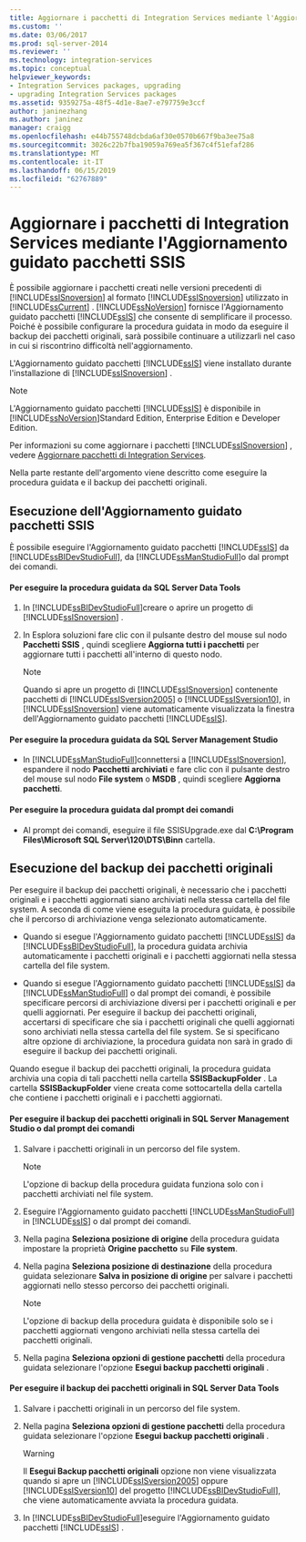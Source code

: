 ```yaml
---
title: Aggiornare i pacchetti di Integration Services mediante l'Aggiornamento guidato pacchetti SSIS | Microsoft Docs
ms.custom: ''
ms.date: 03/06/2017
ms.prod: sql-server-2014
ms.reviewer: ''
ms.technology: integration-services
ms.topic: conceptual
helpviewer_keywords:
- Integration Services packages, upgrading
- upgrading Integration Services packages
ms.assetid: 9359275a-48f5-4d1e-8ae7-e797759e3ccf
author: janinezhang
ms.author: janinez
manager: craigg
ms.openlocfilehash: e44b755748dcbda6af30e0570b667f9ba3ee75a8
ms.sourcegitcommit: 3026c22b7fba19059a769ea5f367c4f51efaf286
ms.translationtype: MT
ms.contentlocale: it-IT
ms.lasthandoff: 06/15/2019
ms.locfileid: "62767889"
---
```

# <a name="upgrade-integration-services-packages-using-the-ssis-package-upgrade-wizard"></a>Aggiornare i pacchetti di Integration Services mediante l'Aggiornamento guidato pacchetti SSIS
  È possibile aggiornare i pacchetti creati nelle versioni precedenti di [!INCLUDE[ssISnoversion](../../includes/ssisnoversion-md.md)] al formato [!INCLUDE[ssISnoversion](../../includes/ssisnoversion-md.md)] utilizzato in [!INCLUDE[ssCurrent](../../includes/sscurrent-md.md)] . [!INCLUDE[ssNoVersion](../../includes/ssnoversion-md.md)] fornisce l'Aggiornamento guidato pacchetti [!INCLUDE[ssIS](../../includes/ssis-md.md)] che consente di semplificare il processo. Poiché è possibile configurare la procedura guidata in modo da eseguire il backup dei pacchetti originali, sarà possibile continuare a utilizzarli nel caso in cui si riscontrino difficoltà nell'aggiornamento.  
  
 L'Aggiornamento guidato pacchetti [!INCLUDE[ssIS](../../includes/ssis-md.md)] viene installato durante l'installazione di [!INCLUDE[ssISnoversion](../../includes/ssisnoversion-md.md)] .  
  
> [!NOTE]  
>  L'Aggiornamento guidato pacchetti [!INCLUDE[ssIS](../../includes/ssis-md.md)] è disponibile in [!INCLUDE[ssNoVersion](../../includes/ssnoversion-md.md)]Standard Edition, Enterprise Edition e Developer Edition.  
  
 Per informazioni su come aggiornare i pacchetti [!INCLUDE[ssISnoversion](../../includes/ssisnoversion-md.md)] , vedere [Aggiornare pacchetti di Integration Services](upgrade-integration-services-packages.md).  
  
 Nella parte restante dell'argomento viene descritto come eseguire la procedura guidata e il backup dei pacchetti originali.  
  
## <a name="running-the-ssis-package-upgrade-wizard"></a>Esecuzione dell'Aggiornamento guidato pacchetti SSIS  
 È possibile eseguire l'Aggiornamento guidato pacchetti [!INCLUDE[ssIS](../../includes/ssis-md.md)] da [!INCLUDE[ssBIDevStudioFull](../../includes/ssbidevstudiofull-md.md)], da [!INCLUDE[ssManStudioFull](../../includes/ssmanstudiofull-md.md)]o dal prompt dei comandi.  
  
#### <a name="to-run-the-wizard-from-sql-server-data-tools"></a>Per eseguire la procedura guidata da SQL Server Data Tools  
  
1.  In [!INCLUDE[ssBIDevStudioFull](../../includes/ssbidevstudiofull-md.md)]creare o aprire un progetto di [!INCLUDE[ssISnoversion](../../includes/ssisnoversion-md.md)] .  
  
2.  In Esplora soluzioni fare clic con il pulsante destro del mouse sul nodo **Pacchetti SSIS** , quindi scegliere **Aggiorna tutti i pacchetti** per aggiornare tutti i pacchetti all'interno di questo nodo.  
  
    > [!NOTE]  
    >  Quando si apre un progetto di [!INCLUDE[ssISnoversion](../../includes/ssisnoversion-md.md)] contenente pacchetti di [!INCLUDE[ssISversion2005](../../includes/ssisversion2005-md.md)] o [!INCLUDE[ssISversion10](../../includes/ssisversion10-md.md)], in [!INCLUDE[ssISnoversion](../../includes/ssisnoversion-md.md)] viene automaticamente visualizzata la finestra dell'Aggiornamento guidato pacchetti [!INCLUDE[ssIS](../../includes/ssis-md.md)].  
  
#### <a name="to-run-the-wizard-from-sql-server-management-studio"></a>Per eseguire la procedura guidata da SQL Server Management Studio  
  
-   In [!INCLUDE[ssManStudioFull](../../includes/ssmanstudiofull-md.md)]connettersi a [!INCLUDE[ssISnoversion](../../includes/ssisnoversion-md.md)], espandere il nodo **Pacchetti archiviati** e fare clic con il pulsante destro del mouse sul nodo **File system** o **MSDB** , quindi scegliere **Aggiorna pacchetti**.  
  
#### <a name="to-run-the-wizard-at-the-command-prompt"></a>Per eseguire la procedura guidata dal prompt dei comandi  
  
-   Al prompt dei comandi, eseguire il file SSISUpgrade.exe dal **C:\Program Files\Microsoft SQL Server\120\DTS\Binn** cartella.  
  
## <a name="backing-up-the-original-packages"></a>Esecuzione del backup dei pacchetti originali  
 Per eseguire il backup dei pacchetti originali, è necessario che i pacchetti originali e i pacchetti aggiornati siano archiviati nella stessa cartella del file system. A seconda di come viene eseguita la procedura guidata, è possibile che il percorso di archiviazione venga selezionato automaticamente.  
  
-   Quando si esegue l'Aggiornamento guidato pacchetti [!INCLUDE[ssIS](../../includes/ssis-md.md)] da [!INCLUDE[ssBIDevStudioFull](../../includes/ssbidevstudiofull-md.md)], la procedura guidata archivia automaticamente i pacchetti originali e i pacchetti aggiornati nella stessa cartella del file system.  
  
-   Quando si esegue l'Aggiornamento guidato pacchetti [!INCLUDE[ssIS](../../includes/ssis-md.md)] da [!INCLUDE[ssManStudioFull](../../includes/ssmanstudiofull-md.md)] o dal prompt dei comandi, è possibile specificare percorsi di archiviazione diversi per i pacchetti originali e per quelli aggiornati. Per eseguire il backup dei pacchetti originali, accertarsi di specificare che sia i pacchetti originali che quelli aggiornati sono archiviati nella stessa cartella del file system. Se si specificano altre opzione di archiviazione, la procedura guidata non sarà in grado di eseguire il backup dei pacchetti originali.  
  
 Quando esegue il backup dei pacchetti originali, la procedura guidata archivia una copia di tali pacchetti nella cartella **SSISBackupFolder** . La cartella **SSISBackupFolder** viene creata come sottocartella della cartella che contiene i pacchetti originali e i pacchetti aggiornati.  
  
#### <a name="to-back-up-the-original-packages-in-sql-server-management-studio-or-at-the-command-prompt"></a>Per eseguire il backup dei pacchetti originali in SQL Server Management Studio o dal prompt dei comandi  
  
1.  Salvare i pacchetti originali in un percorso del file system.  
  
    > [!NOTE]  
    >  L'opzione di backup della procedura guidata funziona solo con i pacchetti archiviati nel file system.  
  
2.  Eseguire l'Aggiornamento guidato pacchetti [!INCLUDE[ssManStudioFull](../../includes/ssmanstudiofull-md.md)] in [!INCLUDE[ssIS](../../includes/ssis-md.md)] o dal prompt dei comandi.  
  
3.  Nella pagina **Seleziona posizione di origine** della procedura guidata impostare la proprietà **Origine pacchetto** su **File system**.  
  
4.  Nella pagina **Seleziona posizione di destinazione** della procedura guidata selezionare **Salva in posizione di origine** per salvare i pacchetti aggiornati nello stesso percorso dei pacchetti originali.  
  
    > [!NOTE]  
    >  L'opzione di backup della procedura guidata è disponibile solo se i pacchetti aggiornati vengono archiviati nella stessa cartella dei pacchetti originali.  
  
5.  Nella pagina **Seleziona opzioni di gestione pacchetti** della procedura guidata selezionare l'opzione **Esegui backup pacchetti originali** .  
  
#### <a name="to-back-up-the-original-packages-in-sql-server-data-tools"></a>Per eseguire il backup dei pacchetti originali in SQL Server Data Tools  
  
1.  Salvare i pacchetti originali in un percorso del file system.  
  
2.  Nella pagina **Seleziona opzioni di gestione pacchetti** della procedura guidata selezionare l'opzione **Esegui backup pacchetti originali** .  
  
    > [!WARNING]  
    >  Il **Esegui Backup pacchetti originali** opzione non viene visualizzata quando si apre un [!INCLUDE[ssISversion2005](../../includes/ssisversion2005-md.md)] oppure [!INCLUDE[ssISversion10](../../includes/ssisversion10-md.md)] del progetto [!INCLUDE[ssBIDevStudioFull](../../includes/ssbidevstudiofull-md.md)], che viene automaticamente avviata la procedura guidata.  
  
3.  In [!INCLUDE[ssBIDevStudioFull](../../includes/ssbidevstudiofull-md.md)]eseguire l'Aggiornamento guidato pacchetti [!INCLUDE[ssIS](../../includes/ssis-md.md)] .  
  
  
